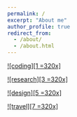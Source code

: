 ```yaml
---
permalink: /
excerpt: "About me"
author_profile: true
redirect_from: 
  - /about/
  - /about.html
---
```

[![coding][1 =320x]][2]

[1]:  ../images/Icon_coding.png
[2]:  https://yingjun-mou.github.io/cv/

[![research][3 =320x]][4]

[3]:  ../images/Icon_research.png
[4]:  https://yingjun-mou.github.io/cv/

[![design][5 =320x]][6]

[5]:  ../images/Icon_design.png
[6]:  https://yingjun-mou.github.io/cv/

[![travel][7 =320x]][8]

[7]:  ../images/Icon_travel.png
[8]:  https://yingjun-mou.github.io/cv/
